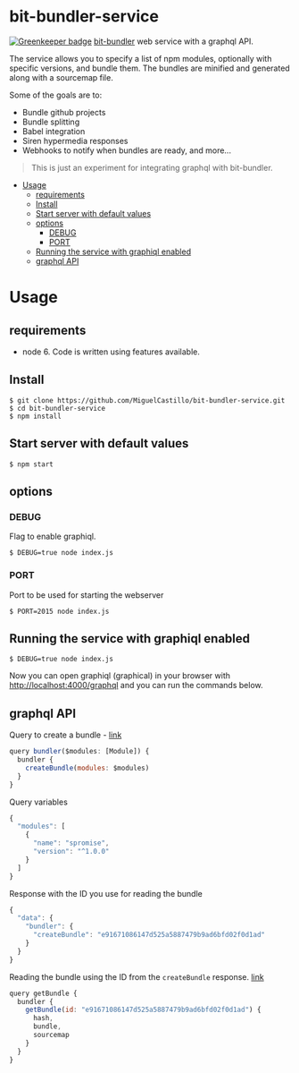 # bit-bundler-service

[![Greenkeeper badge](https://badges.greenkeeper.io/MiguelCastillo/bit-bundler-service.svg)](https://greenkeeper.io/)
[bit-bundler](https://github.com/MiguelCastillo/bit-bundler) web service with a graphql API.

The service allows you to specify a list of npm modules, optionally with specific versions, and bundle them. The bundles are minified and generated along with a sourcemap file.

Some of the goals are to:

- Bundle github projects
- Bundle splitting
- Babel integration
- Siren hypermedia responses
- Webhooks to notify when bundles are ready, and more...

> This is just an experiment for integrating graphql with bit-bundler.


<!-- START doctoc generated TOC please keep comment here to allow auto update -->
<!-- DON'T EDIT THIS SECTION, INSTEAD RE-RUN doctoc TO UPDATE -->
<!--   *generated with [DocToc](https://github.com/thlorenz/doctoc)* -->

- [Usage](#usage)
  - [requirements](#requirements)
  - [Install](#install)
  - [Start server with default values](#start-server-with-default-values)
  - [options](#options)
    - [DEBUG](#debug)
    - [PORT](#port)
  - [Running the service with graphiql enabled](#running-the-service-with-graphiql-enabled)
  - [graphql API](#graphql-api)

<!-- END doctoc generated TOC please keep comment here to allow auto update -->


# Usage

## requirements

- node 6. Code is written using features available.


## Install

```
$ git clone https://github.com/MiguelCastillo/bit-bundler-service.git
$ cd bit-bundler-service
$ npm install
```

## Start server with default values

```
$ npm start
```


## options

### DEBUG

Flag to enable graphiql.

```
$ DEBUG=true node index.js
```

### PORT

Port to be used for starting the webserver

```
$ PORT=2015 node index.js
```

## Running the service with graphiql enabled

```
$ DEBUG=true node index.js
```

Now you can open graphiql (graphical) in your browser with [http://localhost:4000/graphql](http://localhost:4000/graphql) and you can run the commands below.


## graphql API

Query to create a bundle - [link](http://localhost:4000/graphql?query=query%20bundler(%24modules%3A%20%5BModule%5D)%20%7B%0A%20%20bundler%20%7B%0A%20%20%20%20createBundle(modules%3A%20%24modules)%0A%20%20%7D%0A%7D%0A&variables=%7B%0A%20%20%22modules%22%3A%20%5B%0A%20%20%20%20%7B%0A%20%20%20%20%20%20%22name%22%3A%20%22spromise%22%2C%0A%20%20%20%20%20%20%22version%22%3A%20%22%5E1.0.0%22%0A%20%20%20%20%7D%0A%20%20%5D%0A%7D)

``` javascript
query bundler($modules: [Module]) {
  bundler {
    createBundle(modules: $modules)
  }
}
```

Query variables

``` javascript
{
  "modules": [
    {
      "name": "spromise",
      "version": "^1.0.0"
    }
  ]
}
```

Response with the ID you use for reading the bundle

``` javascript
{
  "data": {
    "bundler": {
      "createBundle": "e91671086147d525a5887479b9ad6bfd02f0d1ad"
    }
  }
}
```

Reading the bundle using the ID from the `createBundle` response. [link](http://localhost:4000/graphql?variables=&query=query%20getBundle%20%7B%0A%20%20bundler%20%7B%0A%20%20%20%20getBundle(id%3A%20%22e91671086147d525a5887479b9ad6bfd02f0d1ad%22)%20%7B%0A%20%20%20%20%20%20hash%0A%20%20%20%20%20%20bundle%0A%20%20%20%20%20%20sourcemap%0A%20%20%20%20%7D%0A%20%20%7D%0A%7D%0A&operationName=getBundle)

``` javascript
query getBundle {
  bundler {
    getBundle(id: "e91671086147d525a5887479b9ad6bfd02f0d1ad") {
      hash,
      bundle,
      sourcemap
    }
  }
}
```
